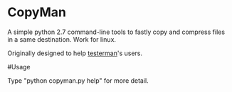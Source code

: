 # CopyMan
A simple python 2.7  command-line tools to fastly copy and compress files in a same destination.
Work for linux.

Originally designed to help [testerman](https://github.com/seblefevre/testerman)'s users.

#Usage

Type "python copyman.py help" for more detail.
